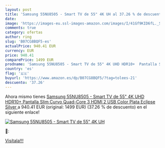 ```yaml
---
layout: post
title: 'Samsung 55NU8505 - Smart TV de 55" 4K UH al 37.26 % de descuento'
date: 
image: 'https://images-eu.ssl-images-amazon.com/images/I/41Gf9KID6fL._SL200_.jpg'
comments: true
category: ofertas
author: ring
slug: 'B07CG8BQF5-es'
actualPrice: 940.41 EUR
currency: EUR
price: 940.41
comparePrice: 1499 EUR
prodname: 'Samsung 55NU8505 - Smart TV de 55" 4K UHD HDR10+  Pantalla Slim Curvo  Quad-Core  3 HDMI  2 USB   Color Plata  Eclipse Silver '
country: 'es'
flag: '🇪🇸'
buyurl: 'https://www.amazon.es/dp/B07CG8BQF5/?tag=tolees-21'
descuento: '37.26'
---
```


Ahora mismo tienes [Samsung 55NU8505 - Smart TV de 55" 4K UHD HDR10+  Pantalla Slim Curvo  Quad-Core  3 HDMI  2 USB   Color Plata  Eclipse Silver ](https://www.amazon.es/dp/B07CG8BQF5/?tag=tolees-21) a 940.41 EUR (original: 1499 EUR) (37.26 %  de descuento) en el siguiente enlace!

[![Samsung 55NU8505 - Smart TV de 55" 4K UH](https://images-eu.ssl-images-amazon.com/images/I/41Gf9KID6fL._SL200_.jpg)](https://www.amazon.es/dp/B07CG8BQF5/?tag=tolees-21)

🔎:


[Visítala!!!](https://www.amazon.es/dp/B07CG8BQF5/?tag=tolees-21)
